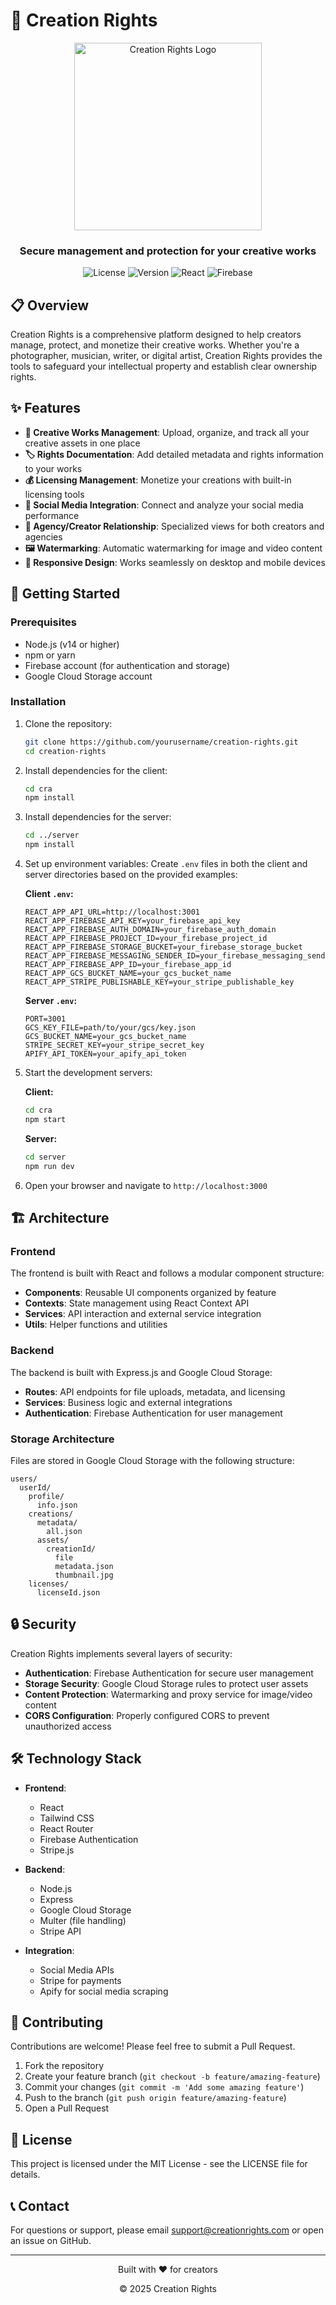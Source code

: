 # 🔐 Creation Rights

<div align="center">
  <img src="public/crlogo.svg" alt="Creation Rights Logo" width="300" />
  <br />
  <h3>Secure management and protection for your creative works</h3>

  ![License](https://img.shields.io/badge/license-MIT-blue)
  ![Version](https://img.shields.io/badge/version-1.0.0-green)
  ![React](https://img.shields.io/badge/React-17.0.2-61DAFB?logo=react)
  ![Firebase](https://img.shields.io/badge/Firebase-9.6.0-FFCA28?logo=firebase)
</div>

## 📋 Overview

Creation Rights is a comprehensive platform designed to help creators manage, protect, and monetize their creative works. Whether you're a photographer, musician, writer, or digital artist, Creation Rights provides the tools to safeguard your intellectual property and establish clear ownership rights.

## ✨ Features

- **📁 Creative Works Management**: Upload, organize, and track all your creative assets in one place
- **🏷️ Rights Documentation**: Add detailed metadata and rights information to your works
- **💰 Licensing Management**: Monetize your creations with built-in licensing tools
- **🔄 Social Media Integration**: Connect and analyze your social media performance
- **👥 Agency/Creator Relationship**: Specialized views for both creators and agencies
- **🖼️ Watermarking**: Automatic watermarking for image and video content
- **📱 Responsive Design**: Works seamlessly on desktop and mobile devices

## 🚀 Getting Started

### Prerequisites

- Node.js (v14 or higher)
- npm or yarn
- Firebase account (for authentication and storage)
- Google Cloud Storage account

### Installation

1. Clone the repository:
   ```bash
   git clone https://github.com/yourusername/creation-rights.git
   cd creation-rights
   ```

2. Install dependencies for the client:
   ```bash
   cd cra
   npm install
   ```

3. Install dependencies for the server:
   ```bash
   cd ../server
   npm install
   ```

4. Set up environment variables:
   Create `.env` files in both the client and server directories based on the provided examples:

   **Client `.env`:**
   ```
   REACT_APP_API_URL=http://localhost:3001
   REACT_APP_FIREBASE_API_KEY=your_firebase_api_key
   REACT_APP_FIREBASE_AUTH_DOMAIN=your_firebase_auth_domain
   REACT_APP_FIREBASE_PROJECT_ID=your_firebase_project_id
   REACT_APP_FIREBASE_STORAGE_BUCKET=your_firebase_storage_bucket
   REACT_APP_FIREBASE_MESSAGING_SENDER_ID=your_firebase_messaging_sender_id
   REACT_APP_FIREBASE_APP_ID=your_firebase_app_id
   REACT_APP_GCS_BUCKET_NAME=your_gcs_bucket_name
   REACT_APP_STRIPE_PUBLISHABLE_KEY=your_stripe_publishable_key
   ```

   **Server `.env`:**
   ```
   PORT=3001
   GCS_KEY_FILE=path/to/your/gcs/key.json
   GCS_BUCKET_NAME=your_gcs_bucket_name
   STRIPE_SECRET_KEY=your_stripe_secret_key
   APIFY_API_TOKEN=your_apify_api_token
   ```

5. Start the development servers:

   **Client:**
   ```bash
   cd cra
   npm start
   ```

   **Server:**
   ```bash
   cd server
   npm run dev
   ```

6. Open your browser and navigate to `http://localhost:3000`

## 🏗️ Architecture

### Frontend

The frontend is built with React and follows a modular component structure:

- **Components**: Reusable UI components organized by feature
- **Contexts**: State management using React Context API
- **Services**: API interaction and external service integration
- **Utils**: Helper functions and utilities

### Backend

The backend is built with Express.js and Google Cloud Storage:

- **Routes**: API endpoints for file uploads, metadata, and licensing
- **Services**: Business logic and external integrations
- **Authentication**: Firebase Authentication for user management

### Storage Architecture

Files are stored in Google Cloud Storage with the following structure:

```
users/
  userId/
    profile/
      info.json
    creations/
      metadata/
        all.json
      assets/
        creationId/
          file
          metadata.json
          thumbnail.jpg
    licenses/
      licenseId.json
```

## 🔒 Security

Creation Rights implements several layers of security:

- **Authentication**: Firebase Authentication for secure user management
- **Storage Security**: Google Cloud Storage rules to protect user assets
- **Content Protection**: Watermarking and proxy service for image/video content
- **CORS Configuration**: Properly configured CORS to prevent unauthorized access

## 🛠️ Technology Stack

- **Frontend**:
  - React
  - Tailwind CSS
  - React Router
  - Firebase Authentication
  - Stripe.js

- **Backend**:
  - Node.js
  - Express
  - Google Cloud Storage
  - Multer (file handling)
  - Stripe API

- **Integration**:
  - Social Media APIs
  - Stripe for payments
  - Apify for social media scraping

## 🤝 Contributing

Contributions are welcome! Please feel free to submit a Pull Request.

1. Fork the repository
2. Create your feature branch (`git checkout -b feature/amazing-feature`)
3. Commit your changes (`git commit -m 'Add some amazing feature'`)
4. Push to the branch (`git push origin feature/amazing-feature`)
5. Open a Pull Request

## 📄 License

This project is licensed under the MIT License - see the LICENSE file for details.

## 📞 Contact

For questions or support, please email support@creationrights.com or open an issue on GitHub.

---

<div align="center">
  <p>Built with ❤️ for creators</p>
  <p>© 2025 Creation Rights</p>
</div>
